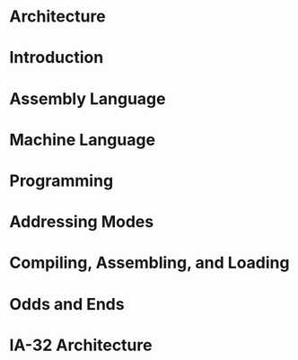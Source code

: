 # Architecture

# Introduction

# Assembly Language

# Machine Language

# Programming

# Addressing Modes

# Compiling, Assembling, and Loading

# Odds and Ends

# IA-32 Architecture
